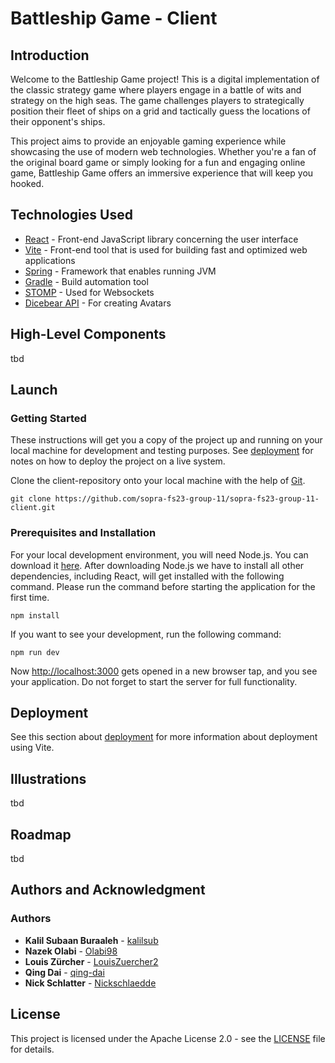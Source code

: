 # Battleship Game - Client

## Introduction
Welcome to the Battleship Game project! This is a digital implementation of the classic strategy game where players engage in a battle of wits and strategy on the high seas. The game challenges players to strategically position their fleet of ships on a grid and tactically guess the locations of their opponent's ships.

This project aims to provide an enjoyable gaming experience while showcasing the use of modern web technologies. Whether you're a fan of the original board game or simply looking for a fun and engaging online game, Battleship Game offers an immersive experience that will keep you hooked.

## Technologies Used
* [React](https://react.dev/) - Front-end JavaScript library concerning the user interface
* [Vite](https://vitejs.dev/) - Front-end tool that is used for building fast and optimized web applications
* [Spring](https://spring.io/projects/spring-framework) - Framework that enables running JVM
* [Gradle](hhttps://gradle.org/) - Build automation tool
* [STOMP](https://stomp-js.github.io/stomp-websocket/) - Used for Websockets
* [Dicebear API](https://www.dicebear.com/) - For creating Avatars

## High-Level Components
tbd

## Launch

### Getting Started
These instructions will get you a copy of the project up and running on your local machine for development and testing purposes. See [deployment](#deployment) for notes on how to deploy the project on a live system.

Clone the client-repository onto your local machine with the help of [Git](https://git-scm.com/downloads).

```git clone https://github.com/sopra-fs23-group-11/sopra-fs23-group-11-client.git```

### Prerequisites and Installation
For your local development environment, you will need Node.js. You can download it [here](https://nodejs.org). After downloading Node.js we have to install all other dependencies, including React, will get installed with the following command. Please run the command before starting the application for the first time.

```npm install```

If you want to see your development, run the following command:

```npm run dev```

Now [http://localhost:3000](http://localhost:3000) gets opened in a new browser tap, and you see your application. Do not forget to start the server for full functionality.

## Deployment
See this section about [deployment](https://vitejs.dev/guide/static-deploy.html) for more information
about deployment using Vite.

## Illustrations
tbd

## Roadmap
tbd

## Authors and Acknowledgment

### Authors
* **Kalil Subaan Buraaleh** - [kalilsub](https://github.com/kalilsub)
* **Nazek Olabi** - [Olabi98](https://github.com/Olabi98)
* **Louis Zürcher** - [LouisZuercher2](https://github.com/LouisZuercher2)
* **Qing Dai** - [qing-dai](https://github.com/qing-dai)
* **Nick Schlatter** - [Nickschlaedde](https://github.com/Nickschlaedde)

## License
This project is licensed under the Apache License 2.0 - see the [LICENSE](https://github.com/sopra-fs23-group-11/sopra-fs23-group-11-client/blob/main/LICENSE) file for details.
